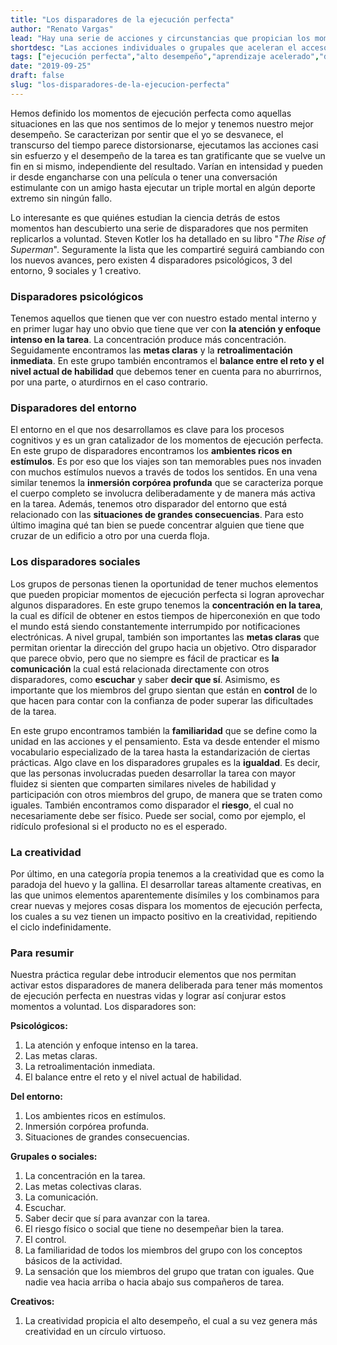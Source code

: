 ```yaml
---
title: "Los disparadores de la ejecución perfecta"
author: "Renato Vargas"
lead: "Hay una serie de acciones y circunstancias que propician los momentos de ejecución perfecta. Algunas de estas son individuales y otras suceden cuando estamos con grupos. Conocerlas nos ayuda a diseñar prácticas que nos ayuden a tener un alto desempeño de manera deliberada."
shortdesc: "Las acciones individuales o grupales que aceleran el acceso a momentos de ejecución perfecta de manera deliberada."
tags: ["ejecución perfecta","alto desempeño","aprendizaje acelerado","disparadores","metas", "inmersión","grandes consecuencias","familiaridad","igualdad","riesgo"]
date: "2019-09-25"
draft: false
slug: "los-disparadores-de-la-ejecucion-perfecta"
---
```


Hemos definido los momentos de ejecución perfecta como aquellas situaciones en las que nos sentimos de lo mejor y tenemos nuestro mejor desempeño. Se caracterizan por sentir que el yo se desvanece, el transcurso del tiempo parece distorsionarse, ejecutamos las acciones casi sin esfuerzo y el desempeño de la tarea es tan gratificante que se vuelve un fin en si mismo, independiente del resultado. Varían en intensidad y pueden ir desde engancharse con una película o tener una conversación estimulante con un amigo hasta ejecutar un triple mortal en algún deporte extremo sin ningún fallo. 

Lo interesante es que quiénes estudian la ciencia detrás de estos momentos han descubierto una serie de disparadores que nos permiten replicarlos a voluntad. Steven Kotler los ha detallado en su libro "*The Rise of Superman*". Seguramente la lista que les compartiré seguirá cambiando con los nuevos avances, pero existen 4 disparadores psicológicos, 3 del entorno, 9 sociales y 1 creativo.

### Disparadores psicológicos

Tenemos aquellos que tienen que ver con nuestro estado mental interno y en primer lugar hay uno obvio que tiene que ver con **la atención y enfoque intenso en la tarea**. La concentración produce más concentración. Seguidamente encontramos las **metas claras** y la **retroalimentación inmediata**. En este grupo también encontramos el **balance entre el reto y el nivel actual de habilidad** que debemos tener en cuenta para no aburrirnos, por una parte, o aturdirnos en el caso contrario.

### Disparadores del entorno

El entorno en el que nos desarrollamos es clave para los procesos cognitivos y es un gran catalizador de los momentos de ejecución perfecta. En este grupo de disparadores encontramos los **ambientes ricos en estímulos**. Es por eso que los viajes son tan memorables pues nos invaden con muchos estímulos nuevos a través de todos los sentidos. En una vena similar tenemos la **inmersión corpórea profunda** que se caracteriza porque el cuerpo completo se involucra deliberadamente y de manera más activa en la tarea. Además, tenemos otro disparador del entorno que está relacionado con las **situaciones de grandes consecuencias**. Para esto último imagina qué tan bien se puede concentrar alguien que tiene que cruzar de un edificio a otro por una cuerda floja.

### Los disparadores sociales

Los grupos de personas tienen la oportunidad de tener muchos elementos que pueden propiciar momentos de ejecución perfecta si logran aprovechar algunos disparadores. En este grupo tenemos la **concentración en la tarea**, la cual es difícil de obtener en estos tiempos de hiperconexión en que todo el mundo está siendo constantemente interrumpido por notificaciones electrónicas. A nivel grupal, también son importantes las **metas claras** que permitan orientar la dirección del grupo hacia un objetivo. Otro disparador que parece obvio, pero que no siempre es fácil de practicar es **la comunicación** la cual está relacionada directamente con otros disparadores, como **escuchar** y saber **decir que sí**. Asimismo, es importante que los miembros del grupo sientan que están en **control** de lo que hacen para contar con la confianza de poder superar las dificultades de la tarea.

En este grupo encontramos también la **familiaridad** que se define como la unidad en las acciones y el pensamiento. Esta va desde entender el mismo vocabulario especializado de la tarea hasta la estandarización de ciertas prácticas. Algo clave en los disparadores grupales es la **igualdad**. Es decir, que las personas involucradas pueden desarrollar la tarea con mayor fluidez si sienten que comparten similares niveles de habilidad y participación con otros miembros del grupo, de manera que se traten como iguales. También encontramos como disparador el **riesgo**, el cual no necesariamente debe ser físico. Puede ser social, como por ejemplo, el ridículo profesional si el producto no es el esperado.

### La creatividad

Por último, en una categoría propia tenemos a la creatividad que es como la paradoja del huevo y la gallina. El desarrollar tareas altamente creativas, en las que unimos elementos aparentemente disímiles y los combinamos para crear nuevas y mejores cosas dispara los momentos de ejecución perfecta, los cuales a su vez tienen un impacto positivo en la creatividad, repitiendo el ciclo indefinidamente. 

### Para resumir

Nuestra práctica regular debe introducir elementos que nos permitan activar estos disparadores de manera deliberada para tener más momentos de ejecución perfecta en nuestras vidas y lograr así conjurar estos momentos a voluntad. Los disparadores son:

**Psicológicos:**

1. La atención y enfoque intenso en la tarea.
2. Las metas claras.
3. La retroalimentación inmediata.
4. El balance entre el reto y el nivel actual de habilidad.

**Del entorno:**

1. Los ambientes ricos en estímulos.
1. Inmersión corpórea profunda.
2. Situaciones de grandes consecuencias.

**Grupales o sociales:**

1. La concentración en la tarea.
2. Las metas colectivas claras.
3. La comunicación.
4. Escuchar.
5. Saber decir que sí para avanzar con la tarea.
6. El riesgo físico o social que tiene no desempeñar bien la tarea.
7. El control.
8. La familiaridad de todos los miembros del grupo con los conceptos básicos de la actividad.
9. La sensación que los miembros del grupo que tratan con iguales. Que nadie vea hacia arriba o hacia abajo sus compañeros de tarea.

**Creativos:**

1. La creatividad propicia el alto desempeño, el cual a su vez genera más creatividad en un círculo virtuoso.

